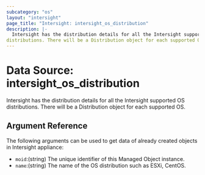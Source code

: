 ```yaml
---
subcategory: "os"
layout: "intersight"
page_title: "Intersight: intersight_os_distribution"
description: |-
  Intersight has the distribution details for all the Intersight supported OS
distributions. There will be a Distribution object for each supported OS.
---
```


# Data Source: intersight_os_distribution
Intersight has the distribution details for all the Intersight supported OS
distributions. There will be a Distribution object for each supported OS.
## Argument Reference
The following arguments can be used to get data of already created objects in Intersight appliance:
* `moid`:(string) The unique identifier of this Managed Object instance. 
* `name`:(string) The name of the OS distribution such as ESXi, CentOS. 
